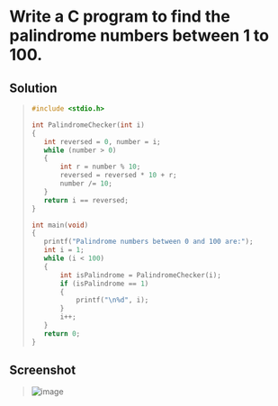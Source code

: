 # Write a C program to find the palindrome numbers between 1 to 100.

## Solution
>```c
>#include <stdio.h>
>
>int PalindromeChecker(int i)
>{
>    int reversed = 0, number = i;
>    while (number > 0)
>    {
>        int r = number % 10;
>        reversed = reversed * 10 + r;
>        number /= 10;
>    }
>    return i == reversed;
>}
>
>int main(void)
>{
>    printf("Palindrome numbers between 0 and 100 are:");
>    int i = 1;
>    while (i < 100)
>    {
>        int isPalindrome = PalindromeChecker(i);
>        if (isPalindrome == 1)
>        {
>            printf("\n%d", i);
>        }
>        i++;
>    }
>    return 0;
>}
>```
## Screenshot
>![image](https://user-images.githubusercontent.com/96988507/151669518-f60ec573-6461-41da-b77a-e714e04e47ed.png)
